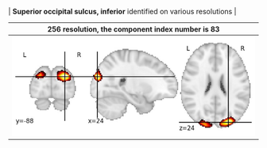 


| **Superior occipital sulcus, inferior** identified on various resolutions |

| 256 resolution, the component index number is 83|  
|:---:|  
| ![Component 256](../256/final/83.jpg "From component 256: Superior occipital sulcus, inferior") |